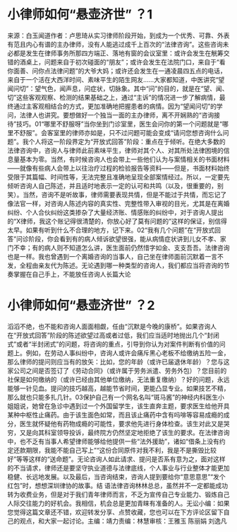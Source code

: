 # 小律师如何“悬壶济世” ？1

来源：白玉闻道作者：卢思琦从实习律师阶段开始，到成为一个优秀、可靠、外表有范且内心有谱的主办律师，没有人能逃过成千上百次的“法律咨询”。这些咨询未必都是发生在律师事务所那四方端正、落地有窗的会议室里：或许会发生在觥筹交错的酒桌上，问题来自于初次碰面的“朋友”；或许会发生在法院门口，来自于“看你面善、问你点法律问题”的大爷大妈；或许还会发生在一通凌晨四五点的电话，来自于一个活在大西洋时间、素味平生的陌生网友……大家都知道，中医讲究“望闻问切”：望气色，闻声息，问症状，切脉象。其中“问”的目的，就是在“望、闻、切”这些客观观察、检测的结果基础之上，通过“主诉”的情况进一步了解病情，最终通过主客观相结合的方式，更加准确地把握患者的病情。因为“望闻问切”的学问，法律人也讲究。要想做好一个独当一面的主办律师，离不开娴熟的“咨询接待”技巧。01“哪里不舒服呀”当你坐到门诊室里，医生会问你的第一个问题就是“哪里不舒服”。会客室里的律师亦如是，只不过问题可能会变成“请问您想咨询什么问题”。我个人将这一阶段界定为“开放式回答”阶段：重点在于倾听。在绝大多数的法律咨询中，咨询人与律师此前素味平生，律师对其个人、对其所处法律困境的信息量基本为零。当然，有时候咨询人也会带上一些他们认为与案情相关的书面材料——就像有些病人会带上以往治疗过程的检验报告等资料——但是，书面材料始终受限于其篇幅、时间性等，无法完整且准确地呈现全部案情经过。所以，一定要先倾听咨询人自己陈述，并且适时地表示一定的认可和共鸣（以及，很重要的，别笑）。当然，咨询不是听故事，律师需要表现共情，但是不能过于共情，而忘记了像法官一样，对咨询人陈述内容的真实性、完整性带入审视的目光，尤其是在离婚纠纷、个人合伙纠纷这类掺杂了大量经济账、情感账的纠纷中，对于咨询人提出的“X律师，我这个账记得很清楚的，你放心好了莫有问题的”这样的保证，别信得太早。如果有听到什么不合理的地方，记下来。02“我有几个问题”在“开放式回答”问诊阶段，你会看到有的病人倾诉欲望很强，能从病情症状讲到儿女不孝、家门不幸；有的病人则不知道怎么讲，医生面前仍然惜字如金、支支吾吾。法律咨询也是一样。我也曾遇到一个离婚咨询的当事人，自己坐在律师面前沉默着一言不发，全程由亲友代为陈述。无论遇到哪一种类型的咨询人，我们都应当将咨询的节奏掌握在自己手上，不能放任咨询人长篇大论

# 小律师如何“悬壶济世” ？2

滔滔不绝，也不能和咨询人面面相觑，任由“沉默是今晚的康桥”。如果咨询人在“开放式回答”阶段的陈述欲望过高或者过低，我们应当适时地抛出几个“封闭式”或者“半封闭式”的问题，将咨询的重点，引导到你认为对案件判断有价值的问题上。例如，在劳动人事纠纷中，咨询人或许会痛斥黑心老板不给缴纳五险一金，那么律师的提问则应当有的放矢：比如，您的年龄（或许已届退休年龄）？您与这家公司之间是否签订了《劳动合同》（或许属于劳务派遣、劳务外包）？您目前的社保是如何缴纳的（或许已经由其他单位缴纳，无法重复缴纳）？好的问题，永远能够一针见血。提问的技巧越高，越能节省时间，更能凸显专业。如果技艺不精，那么就也只能多扎几针。03保护自己有一个网名名叫“斑马酱”的神经内科医生小姐姐说，她曾在急诊中遇到过一个外国留学生，该生直奔主题，要求医生给他开具某种中枢性止痛药。由于该生面色如常，而且该止痛药中含有吗啡等容易成瘾的成分，医生就怀疑他有药物成瘾的可能性，要求他先进行身体检查。该生对此又是哭穷，又是向其科室领导投诉，最终院方仍然坚定地拒绝了该生的要求。在法律咨询中，也不乏有当事人希望律师能够给他提供一些“法外援助”，诸如“借条上没有约定还款期限，我能不能自己写上”“这份合同原件对我不利，我是不是撕毁比较好”等等这样的“送命题”。无论咨询人如此请求、提问是否系有意为之，面对这样的不当请求，律师还是要坚守执业道德与法律底线，个人事业与行业整体才能更加稳健、长远地发展。以及最后，当咨询结束，咨询人提到要给你“意思意思”“发个红包”时，想想深圳律协的故事。结 语法律咨询林林总总，虽然并不一定都能成功转为收费业务，但是对于我们青年律师而言，不乏为宣传自己专业能力、锻炼自己人际交往能力的好机会。我相信，机会总是更加青睐有准备的人。无讼小编：如果您觉得这篇文章还不错，欢迎转发分享、点赞收藏，您也可以在下方评论区留下自己的观点，和大家一起讨论。主编：靖力责编：林慧审核：王雅玉 陈丽娟 刘逸凡

